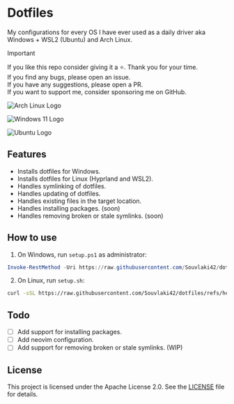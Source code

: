 # Dotfiles

My configurations for every OS I have ever used as a daily driver aka Windows + WSL2 (Ubuntu) and Arch Linux.

> [!IMPORTANT]
> If you like this repo consider giving it a ⭐. Thank you for your time. \
> If you find any bugs, please open an issue. \
> If you have any suggestions, please open a PR. \
> If you want to support me, consider sponsoring me on GitHub.

![Arch Linux Logo](https://upload.wikimedia.org/wikipedia/commons/f/f9/Archlinux-logo-standard-version.svg)

![Windows 11 Logo](https://upload.wikimedia.org/wikipedia/commons/e/e6/Windows_11_logo.svg)

![Ubuntu Logo](https://upload.wikimedia.org/wikipedia/commons/9/9d/Ubuntu_logo.svg)

## Features

- Installs dotfiles for Windows.
- Installs dotfiles for Linux (Hyprland and WSL2).
- Handles symlinking of dotfiles.
- Handles updating of dotfiles.
- Handles existing files in the target location.
- Handles installing packages. (soon)
- Handles removing broken or stale symlinks. (soon)

## How to use

1. On Windows, run `setup.ps1` as administrator:

```powershell
Invoke-RestMethod -Uri https://raw.githubusercontent.com/Souvlaki42/dotfiles/refs/heads/main/setup.ps1 | Invoke-Expression
```

2. On Linux, run `setup.sh`:

```bash
curl -sSL https://raw.githubusercontent.com/Souvlaki42/dotfiles/refs/heads/main/setup.sh | bash -i
```

## Todo

- [ ] Add support for installing packages.
- [ ] Add neovim configuration.
- [ ] Add support for removing broken or stale symlinks. (WIP)

## License

This project is licensed under the Apache License 2.0. See the [LICENSE](LICENSE) file for details.
